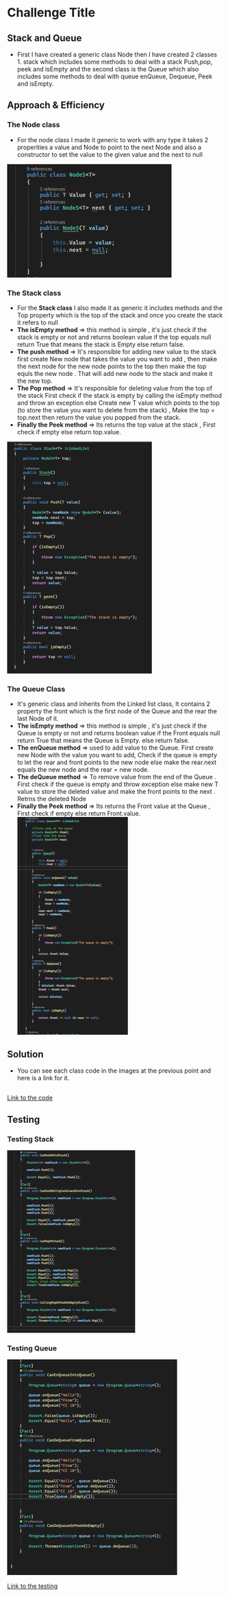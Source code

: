 # Challenge Title
## Stack and Queue
+ First I have created a generic class Node  then I have created 2 classes  1. stack which includes some methods to deal with a stack Push,pop, peek and isEmpty and the second class is the Queue which also includes some methods to deal with queue enQueue, Dequeue, Peek and isEmpty.


## Approach & Efficiency
### The Node class
+ For the node class I made it generic to work with any type it takes 2 properities a value and Node to point to the next Node and also a constructor to set the value to the given value and the next to null

![Node Code](./Assest/Node.png)

### The Stack class
+ For the **Stack class** I also made it as generic it includes methods and the Top property which is the top of the stack and once you create the stack it refers to null
+ **The isEmpty method** => this method is simple , it's just check if the stack is empty or not and returns boolean value if the top equals null return True that means the stack is Empty else return false. 
+ **The push method** => It's responsible for adding new value to the stack first create New node that takes the value you want to add , then make the next node for the new node points to the top then make the top equls the new node . That will add new node to the stack and make it the new top.
+ **The Pop method** => It's responsible for deleting value from the top of the stack First check if the stack is empty by calling the isEmpty method and throw an exception else Create new T value which points to the top (to store the value you want to delete from the stack) , Make the top = top.next then return the value you popped from the stack. 
+ **Finally the Peek method** => Its returns the top value at the stack , First check if empty else return top.value.    

![Stack code](./Assest/StackCode.png)

### The Queue Class
+ It's generic class and inherits from the Linked list class, It contains 2 property the front which is the first node of the Queue and the rear the last Node of it.
+ **The isEmpty method** => this method is simple , it's just check if the Queue is empty or not and returns boolean value if the Front equals null return True that means the Queue is Empty. else return false. 
+ **The enQueue method** => used to add value to the Queue. First create new Node with the value you want to add, Check if the queue is empty to let the rear and front points to the new node else make the rear.next equals the new node and the rear = new node.
+ **The deQueue method** => To remove value from the end of the Queue . First check if the queue is empty and throw exception else make new T value to store the deleted value and make the front points to the next . Retrns the deleted Node 
+ **Finally the Peek method** => Its returns the Front value at the Queue , First check if empty else return Front.value.
![Queue Code](./Assest/QueueCode.png)

## Solution
+ You can see each class code in the images at the previous point and here is a link for it.
## 
[Link to the code](/LinkedList/Program.cs)

## Testing
### Testing Stack
![Testing](./Assest/TestingStack.png)
### Testing Queue
![Testing](./Assest/TestingQueue.png)

[Link to the testing](/testLinkedList/UnitTest1.cs)
